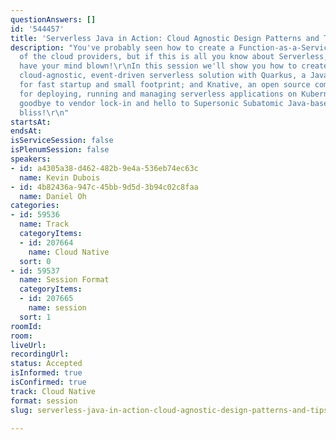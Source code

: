 ```yaml
---
questionAnswers: []
id: '544457'
title: 'Serverless Java in Action: Cloud Agnostic Design Patterns and Tips'
description: "You've probably seen how to create a Function-as-a-Service with one
  of the cloud providers, but if this is all you know about Serverless, prepare to
  have your mind blown!\r\nIn this session we'll show you how to create a production-grade,
  cloud-agnostic, event-driven serverless solution with Quarkus, a Java stack optimized
  for fast startup and small footprint; and Knative, an open source community project
  for deploying, running and managing serverless applications on Kubernetes.   Say
  goodbye to vendor lock-in and hello to Supersonic Subatomic Java-based Serverless
  bliss!\r\n"
startsAt: 
endsAt: 
isServiceSession: false
isPlenumSession: false
speakers:
- id: a4305a38-d462-482b-9e4a-536eb74ec63c
  name: Kevin Dubois
- id: 4b82436a-947c-45bb-9d5d-3b94c02c8faa
  name: Daniel Oh
categories:
- id: 59536
  name: Track
  categoryItems:
  - id: 207664
    name: Cloud Native
  sort: 0
- id: 59537
  name: Session Format
  categoryItems:
  - id: 207665
    name: session
  sort: 1
roomId: 
room: 
liveUrl: 
recordingUrl: 
status: Accepted
isInformed: true
isConfirmed: true
track: Cloud Native
format: session
slug: serverless-java-in-action-cloud-agnostic-design-patterns-and-tips

---
```

